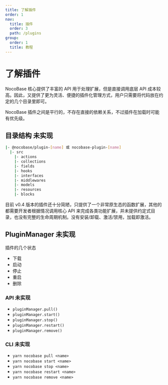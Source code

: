 ```yaml
---
title: 了解插件
order: 1
nav:
  title: 插件
  order: 3
  path: /plugins
group: 
  order: 1
  title: 教程
---
```


# 了解插件

NocoBase 核心提供了丰富的 API 用于处理扩展，但是直接调用底层 API 成本较高。因此，又提供了更为灵活、便捷的插件化管理方式，用户只需要将代码放在约定的几个目录里即可。

<Alert title="重要提示" type="warning">
NocoBase 插件之间是平行的，不存在直接的依赖关系，不过插件在加载时可能有优先级。
</Alert>

## 目录结构 <Badge>未实现</Badge>

```bash
|- @nocobase/plugin-[name] 或 nocobase-plugin-[name]
  |- src
    |- actions
    |- collections
    |- fields
    |- hooks
    |- interfaces
    |- middlewares
    |- models
    |- resources
    |- blocks
```

<Alert title="注意" type="warning">

目前 v0.4 版本的插件还十分简陋，只提供了一个非常原生态的函数扩展，其他的都需要开发者根据情况调用核心 API 来完成各类功能扩展，并未提供约定式目录，也没有完整的生命周期机制。没有安装/卸载、激活/禁用，加载即激活。

</Alert>

## PluginManager <Badge>未实现</Badge>

插件的几个状态

- 下载
- 启动
- 停止
- 重启
- 删除

### API <Badge>未实现</Badge>

- `pluginManager.pull()`
- `pluginManager.start()`
- `pluginManager.stop()`
- `pluginManager.restart()`
- `pluginManager.remove()`

### CLI <Badge>未实现</Badge>

- `yarn nocobase pull <name>`
- `yarn nocobase start <name>`
- `yarn nocobase stop <name>`
- `yarn nocobase restart <name>`
- `yarn nocobase remove <name>`
